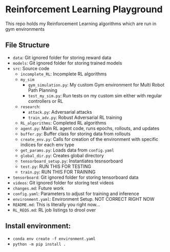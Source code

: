 # Reinforcement Learning Playground
This repo holds my Reinforcement Learning algorithms which are run in gym environments

## File Structure
- `data`: Git ignored folder for storing reward data
- `models`: Git ignored folder for storing trained models
- `src`: Source code
    - `incomplete_RL`: Incomplete RL algorithms
    - `my_sim`
        - `gym_simulation.py`: My custom Gym environment for Multi Robot Path Planning
        - `test_my_sim.py`: Run tests on my custom sim either with regular controllers or RL
    - `research`:
        - `attack.py`: Adversarial attacks
        - `train_adv.py`: Robust Adversarial RL training
    - `RL_algorithms`: Completed RL algorithms
    - `agent.py`: Main RL agent code, runs epochs, rollouts, and updates
    - `buffer.py`: Buffer class for storing data from rollouts
    - `create_env.py`: Calls for creation of the environment with specific indices for each env type
    - `get_params.py`: Loads data from `config.yaml`
    - `global_dir.py`: Creates global directory
    - `tensorboard_setup.py`: Instantiates tesnsorboard
    - `test.py`: RUN THIS FOR TESTING
    - `train.py`: RUN THIS FOR TRAINING
- `tensorboard`: Git ignored folder for storing tensorboard data
- `videos`: Git ignored folder for storing test videos
- `changes.md`: Future work
- `config.yaml`: Parameters to adjust for training and inference
- `environment.yaml`: Environment Setup. NOT CORRECT RIGHT NOW
- `README.md`: This is literally you right now...
- `RL_REQS.md`: RL job listings to drool over

## Install environment:
- `conda env create -f environment.yaml`
- `python -m pip install .`


